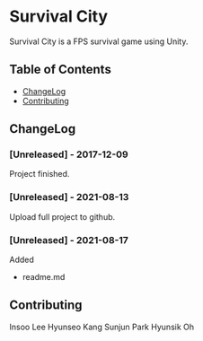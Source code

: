 # Survival City
Survival City is a FPS survival game using Unity.

## Table of Contents
- [ChangeLog](#ChangeLog)
- [Contributing](#contributing)

## ChangeLog
### [Unreleased] - 2017-12-09
Project finished.
### [Unreleased] - 2021-08-13
Upload full project to github.
### [Unreleased] - 2021-08-17
Added
- readme.md

## Contributing
Insoo Lee
Hyunseo Kang
Sunjun Park
Hyunsik Oh 
